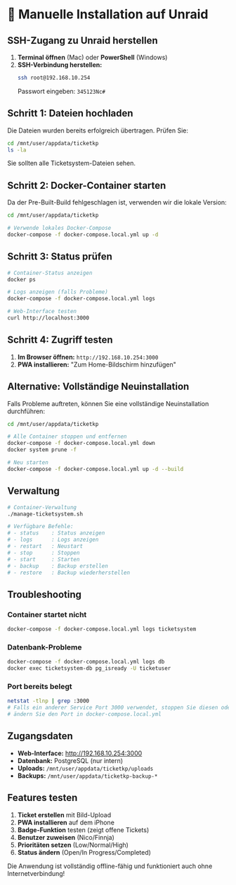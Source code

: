 # 🚀 Manuelle Installation auf Unraid

## SSH-Zugang zu Unraid herstellen

1. **Terminal öffnen** (Mac) oder **PowerShell** (Windows)
2. **SSH-Verbindung herstellen:**
   ```bash
   ssh root@192.168.10.254
   ```
   Passwort eingeben: `345123Nc#`

## Schritt 1: Dateien hochladen

Die Dateien wurden bereits erfolgreich übertragen. Prüfen Sie:

```bash
cd /mnt/user/appdata/ticketkp
ls -la
```

Sie sollten alle Ticketsystem-Dateien sehen.

## Schritt 2: Docker-Container starten

Da der Pre-Built-Build fehlgeschlagen ist, verwenden wir die lokale Version:

```bash
cd /mnt/user/appdata/ticketkp

# Verwende lokales Docker-Compose
docker-compose -f docker-compose.local.yml up -d
```

## Schritt 3: Status prüfen

```bash
# Container-Status anzeigen
docker ps

# Logs anzeigen (falls Probleme)
docker-compose -f docker-compose.local.yml logs

# Web-Interface testen
curl http://localhost:3000
```

## Schritt 4: Zugriff testen

1. **Im Browser öffnen:** `http://192.168.10.254:3000`
2. **PWA installieren:** "Zum Home-Bildschirm hinzufügen"

## Alternative: Vollständige Neuinstallation

Falls Probleme auftreten, können Sie eine vollständige Neuinstallation durchführen:

```bash
cd /mnt/user/appdata/ticketkp

# Alle Container stoppen und entfernen
docker-compose -f docker-compose.local.yml down
docker system prune -f

# Neu starten
docker-compose -f docker-compose.local.yml up -d --build
```

## Verwaltung

```bash
# Container-Verwaltung
./manage-ticketsystem.sh

# Verfügbare Befehle:
# - status    : Status anzeigen
# - logs      : Logs anzeigen  
# - restart   : Neustart
# - stop      : Stoppen
# - start     : Starten
# - backup    : Backup erstellen
# - restore   : Backup wiederherstellen
```

## Troubleshooting

### Container startet nicht
```bash
docker-compose -f docker-compose.local.yml logs ticketsystem
```

### Datenbank-Probleme
```bash
docker-compose -f docker-compose.local.yml logs db
docker exec ticketsystem-db pg_isready -U ticketuser
```

### Port bereits belegt
```bash
netstat -tlnp | grep :3000
# Falls ein anderer Service Port 3000 verwendet, stoppen Sie diesen oder
# ändern Sie den Port in docker-compose.local.yml
```

## Zugangsdaten

- **Web-Interface:** http://192.168.10.254:3000
- **Datenbank:** PostgreSQL (nur intern)
- **Uploads:** `/mnt/user/appdata/ticketkp/uploads`
- **Backups:** `/mnt/user/appdata/ticketkp-backup-*`

## Features testen

1. **Ticket erstellen** mit Bild-Upload
2. **PWA installieren** auf dem iPhone
3. **Badge-Funktion** testen (zeigt offene Tickets)
4. **Benutzer zuweisen** (Nico/Finnja)
5. **Prioritäten setzen** (Low/Normal/High)
6. **Status ändern** (Open/In Progress/Completed)

Die Anwendung ist vollständig offline-fähig und funktioniert auch ohne Internetverbindung! 